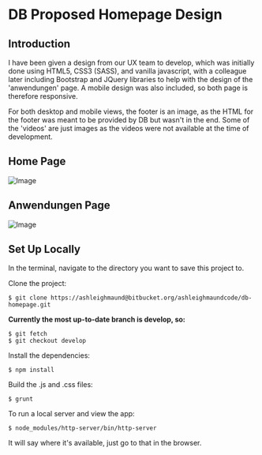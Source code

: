 DB Proposed Homepage Design
===========================

Introduction
------------

I have been given a design from our UX team to develop, which was initially done using HTML5, CSS3 (SASS), and
vanilla javascript, with a colleague later including Bootstrap and JQuery libraries to help with the design of
the 'anwendungen' page. A mobile design was also included, so both page is therefore responsive.

For both desktop and mobile views, the footer is an image, as the HTML for the footer was meant to be provided by DB
but wasn't in the end. Some of the 'videos' are just images as the videos were not available at the time of development.

Home Page
---------

![Image](https://bytebucket.org/ashleighmaundcode/db-homepage/raw/869d46d6ed9a7428f5206e8add37fa78ce5e8dca/src/screenshots/db-home-view.PNG)

Anwendungen Page
----------------

![Image](https://bytebucket.org/ashleighmaundcode/db-homepage/raw/869d46d6ed9a7428f5206e8add37fa78ce5e8dca/src/screenshots/db-home-view.PNG)

Set Up Locally
--------------

In the terminal, navigate to the directory you want to save this project to.

Clone the project:

```
$ git clone https://ashleighmaund@bitbucket.org/ashleighmaundcode/db-homepage.git
```

**Currently the most up-to-date branch is develop, so:**

```
$ git fetch
$ git checkout develop
```

Install the dependencies:

```
$ npm install
```

Build the .js and .css files:

```
$ grunt
```

To run a local server and view the app:

```
$ node_modules/http-server/bin/http-server
```

It will say where it's available, just go to that in the browser.